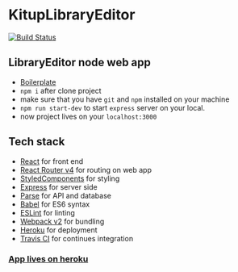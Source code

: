 # KitupLibraryEditor
[![Build Status](https://travis-ci.org/KitupTeam/KitupLibraryEditor.svg?branch=master)](https://travis-ci.org/KitupTeam/KitupLibraryEditor)  

## LibraryEditor node web app
- [Boilerplate](https://github.com/richardkall/react-starter)
- `npm i` after clone project
- make sure that you have `git` and `npm` installed on your machine
- `npm run start-dev` to start `express` server on your local.
- now project lives on your `localhost:3000`

Tech stack
----

- [React](https://facebook.github.io/react/) for front end
- [React Router v4](https://github.com/reactjs/react-router) for routing on web app
- [StyledComponents](https://github.com/styled-components/styled-components) for styling
- [Express](http://expressjs.com/) for server side
- [Parse](https://parseplatform.github.io/) for API and database
- [Babel](https://babeljs.io/) for ES6 syntax
- [ESLint](http://eslint.org/) for linting
- [Webpack v2](https://webpack.github.io) for bundling
- [Heroku](https://www.heroku.com) for deployment
- [Travis CI](https://travis-ci.org) for continues integration

### [App lives on heroku](http://kitup-library-editor.herokuapp.com)
